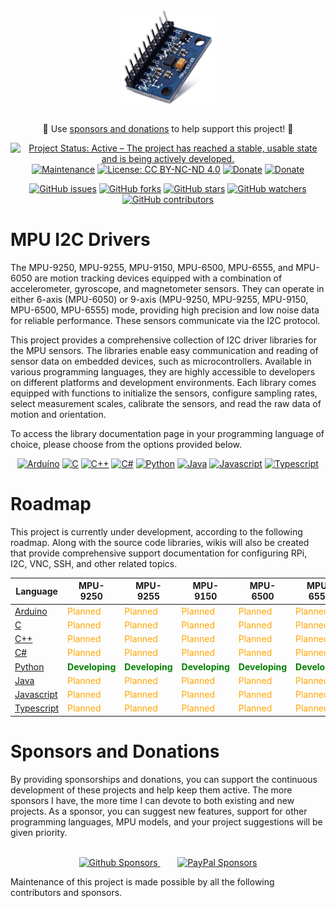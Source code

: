 <div align="center">

<a href="https://github.com/jefmenegazzo/mpu-i2c-drivers">
<img
src="https://raw.githubusercontent.com/jefmenegazzo/mpu-i2c-drivers/master/img/mpujpg.jpg"
alt="MPU"
height="150"
align="center"
/>
</a>



<div>
<br />

🙌 Use [sponsors and donations](#Sponsors-and-Donations) to help support this project! 🙌

<!-- <br /> -->
</div>

<div class="not-show">

[![Project Status: Active – The project has reached a stable, usable state and is being actively developed.](https://img.shields.io/badge/Project_Status-Active-green?style=flat-square&color=success)](https://github.com/jefmenegazzo/mpu-i2c-drivers)
[![Maintenance](https://img.shields.io/badge/Maintained%3F-Yes-green.svg?style=flat-square&color=success)](https://github.com/jefmenegazzo/mpu-i2c-drivers)
[![License: CC BY-NC-ND 4.0](https://img.shields.io/badge/License-MIT-lightgrey.svg?style=flat-square&color=success)](LICENSE.txt)
[![Donate](https://img.shields.io/badge/Donate-PayPal-success.svg?style=flat-square)](https://www.paypal.com/donate/?hosted_button_id=QA7BLD3X842W6)
[![Donate](https://img.shields.io/badge/Donate-Github-success.svg?style=flat-square)](https://github.com/sponsors/jefmenegazzo)

[![GitHub issues](https://img.shields.io/github/issues/jefmenegazzo/mpu-i2c-drivers?style=flat-square&color=blue)](https://github.com/jefmenegazzo/mpu-i2c-drivers/issues)
[![GitHub forks](https://img.shields.io/github/forks/jefmenegazzo/mpu-i2c-drivers?style=flat-square&color=blue)](https://github.com/jefmenegazzo/mpu-i2c-drivers/network/members)
[![GitHub stars](https://img.shields.io/github/stars/jefmenegazzo/mpu-i2c-drivers?style=flat-square&color=blue)](https://github.com/jefmenegazzo/mpu-i2c-drivers/stargazers)
[![GitHub watchers](https://img.shields.io/github/watchers/jefmenegazzo/mpu-i2c-drivers?style=flat-square&color=blue)](https://github.com/jefmenegazzo/mpu-i2c-drivers/watchers)
[![GitHub contributors](https://img.shields.io/github/contributors/jefmenegazzo/mpu-i2c-drivers?style=flat-square&color=blue)](https://github.com/jefmenegazzo/mpu-i2c-drivers/graphs/contributors/)
</div>

</div>

# MPU I2C Drivers

The MPU-9250, MPU-9255, MPU-9150, MPU-6500, MPU-6555, and MPU-6050 are motion tracking devices equipped with a combination of accelerometer, gyroscope, and magnetometer sensors. They can operate in either 6-axis (MPU-6050) or 9-axis (MPU-9250, MPU-9255, MPU-9150, MPU-6500, MPU-6555) mode, providing high precision and low noise data for reliable performance. These sensors communicate via the I2C protocol.

This project provides a comprehensive collection of I2C driver libraries for the MPU sensors. The libraries enable easy communication and reading of sensor data on embedded devices, such as microcontrollers. Available in various programming languages, they are highly accessible to developers on different platforms and development environments. Each library comes equipped with functions to initialize the sensors, configure sampling rates, select measurement scales, calibrate the sensors, and read the raw data of motion and orientation.

To access the library documentation page in your programming language of choice, please choose from the options provided below.

<div align="center">

[![Arduíno](https://img.shields.io/static/v1?label=&message=Arduino&color=blue&url=https://github.com/jefmenegazzo/mpu-i2c-drivers-arduino&logoWidth=20&logo=arduino&style=flat-square&logoColor=white)](https://github.com/jefmenegazzo/mpu-i2c-drivers-arduino)
[![C](https://img.shields.io/static/v1?label=&message=C&color=blue&url=https://github.com/jefmenegazzo/mpu-i2c-drivers-c&logoWidth=20&logo=C&style=flat-square&logoColor=white)](https://github.com/jefmenegazzo/mpu-i2c-drivers-c)
[![C++](https://img.shields.io/static/v1?label=&message=C%2B%2B&color=blue&url=https://github.com/jefmenegazzo/mpu-i2c-drivers-cpp&logoWidth=20&logo=cplusplus&style=flat-square&logoColor=white)](https://github.com/jefmenegazzo/mpu-i2c-drivers-cpp)
[![C#](https://img.shields.io/static/v1?label=&message=C%23&color=blue&url=https://github.com/jefmenegazzo/mpu-i2c-drivers-csharp&logoWidth=20&logo=csharp&style=flat-square&logoColor=white)](https://github.com/jefmenegazzo/mpu-i2c-drivers-csharp)
[![Python](https://img.shields.io/static/v1?label=&message=Python&color=blue&url=https://github.com/jefmenegazzo/mpu-i2c-drivers-python&logoWidth=20&logo=python&style=flat-square&logoColor=white)](https://github.com/jefmenegazzo/mpu-i2c-drivers-python)
[![Java](https://img.shields.io/static/v1?label=&message=Java&color=blue&url=https://github.com/jefmenegazzo/mpu-i2c-drivers-java&logoWidth=20&logo=openjdk&style=flat-square&logoColor=white)](https://github.com/jefmenegazzo/mpu-i2c-drivers-java)
[![Javascript](https://img.shields.io/static/v1?label=&message=Javascript&color=blue&url=https://github.com/jefmenegazzo/mpu-i2c-drivers-javascript&logoWidth=20&logo=javascript&style=flat-square&logoColor=white)](https://github.com/jefmenegazzo/mpu-i2c-drivers-javascript)
[![Typescript](https://img.shields.io/static/v1?label=&message=Typescript&color=blue&url=https://github.com/jefmenegazzo/mpu-i2c-drivers-typescript&logoWidth=20&logo=typescript&style=flat-square&logoColor=white)](https://github.com/jefmenegazzo/mpu-i2c-drivers-typescript)


</div>

# Roadmap

This project is currently under development, according to the following roadmap. Along with the source code libraries, wikis will also be created that provide comprehensive support documentation for configuring RPi, I2C, VNC, SSH, and other related topics.

| Language | MPU-9250 | MPU-9255 | MPU-9150 | MPU-6500 | MPU-6555 | MPU-6050 |
| --- | --- | --- | --- | --- | --- | --- |
| [Arduino](https://github.com/jefmenegazzo/mpu-i2c-drivers-arduino) | <span style="color: orange;"><span style="color: orange;">Planned</span></span> | <span style="color: orange;">Planned</span> | <span style="color: orange;">Planned</span> | <span style="color: orange;">Planned</span> | <span style="color: orange;">Planned</span> | <span style="color: orange;">Planned</span> |
| [C](https://github.com/jefmenegazzo/mpu-i2c-drivers-c) | <span style="color: orange;"><span style="color: orange;">Planned</span></span> | <span style="color: orange;">Planned</span> | <span style="color: orange;">Planned</span> | <span style="color: orange;">Planned</span> | <span style="color: orange;">Planned</span> | <span style="color: orange;">Planned</span> |
| [C++](https://github.com/jefmenegazzo/mpu-i2c-drivers-cpp) |  <span style="color: orange;">Planned</span> | <span style="color: orange;">Planned</span> | <span style="color: orange;">Planned</span> | <span style="color: orange;">Planned</span> | <span style="color: orange;">Planned</span> | <span style="color: orange;">Planned</span> |
| [C#](https://github.com/jefmenegazzo/mpu-i2c-drivers-csharp) |  <span style="color: orange;">Planned</span> | <span style="color: orange;">Planned</span> | <span style="color: orange;">Planned</span> | <span style="color: orange;">Planned</span> | <span style="color: orange;">Planned</span> | <span style="color: orange;">Planned</span> |
| [Python](https://github.com/jefmenegazzo/mpu-i2c-drivers-python) |  <span style="color: green;">**Developing**</span> | <span style="color: green;">**Developing**</span> | <span style="color: green;">**Developing**</span> | <span style="color: green;">**Developing**</span> | <span style="color: green;">**Developing**</span> | <span style="color: green;">**Developing**</span> |
| [Java](https://github.com/jefmenegazzo/mpu-i2c-drivers-java) |  <span style="color: orange;">Planned</span> | <span style="color: orange;">Planned</span> | <span style="color: orange;">Planned</span> | <span style="color: orange;">Planned</span> | <span style="color: orange;">Planned</span> | <span style="color: orange;">Planned</span> |
| [Javascript](https://github.com/jefmenegazzo/mpu-i2c-drivers-javascript) |  <span style="color: orange;">Planned</span> | <span style="color: orange;">Planned</span> | <span style="color: orange;">Planned</span> | <span style="color: orange;">Planned</span> | <span style="color: orange;">Planned</span> | <span style="color: orange;">Planned</span> |
| [Typescript](https://github.com/jefmenegazzo/mpu-i2c-drivers-typescript) |  <span style="color: orange;">Planned</span> | <span style="color: orange;">Planned</span> | <span style="color: orange;">Planned</span> | <span style="color: orange;">Planned</span> | <span style="color: orange;">Planned</span> | <span style="color: orange;">Planned</span> |

# Sponsors and Donations

By providing sponsorships and donations, you can support the continuous development of these projects and help keep them active. The more sponsors I have, the more time I can devote to both existing and new projects. As a sponsor, you can suggest new features, support for other programming languages, MPU models, and your project suggestions will be given priority.

<div align="center">

<br />

<!-- [![Github Sponsors](https://img.shields.io/static/v1?label=Donate%20with&message=Github%20Sponsors&logo=github&style=for-the-badge&color=blue&logoColor=white)](https://github.com/sponsors/jefmenegazzo)&nbsp;&nbsp;&nbsp;&nbsp;&nbsp;&nbsp;
[![PayPal Sponsors](https://img.shields.io/static/v1?label=Donate%20with&message=Paypal&logo=paypal&style=for-the-badge&color=blue&logoColor=white)](https://www.paypal.com/donate/?hosted_button_id=QA7BLD3X842W6) -->

<a href="https://github.com/sponsors/jefmenegazzo">
    <img src="https://img.shields.io/static/v1?label=Donate%20with&message=Github%20Sponsors&logo=github&style=for-the-badge&color=blue&logoColor=white&link=https://github.com/sponsors/jefmenegazzo" alt="Github Sponsors"/>
</a>
&nbsp;&nbsp;&nbsp;&nbsp;&nbsp;&nbsp;
<a href="https://www.paypal.com/donate/?hosted_button_id=QA7BLD3X842W6">
    <img src="https://img.shields.io/static/v1?label=Donate%20with&message=Paypal&logo=paypal&style=for-the-badge&color=blue&logoColor=white&link=https://www.paypal.com/donate/?hosted_button_id=QA7BLD3X842W6" alt="PayPal Sponsors"/>
</a>


</div>

Maintenance of this project is made possible by all the following contributors and sponsors.

<!-- sponsors --><!-- sponsors -->
